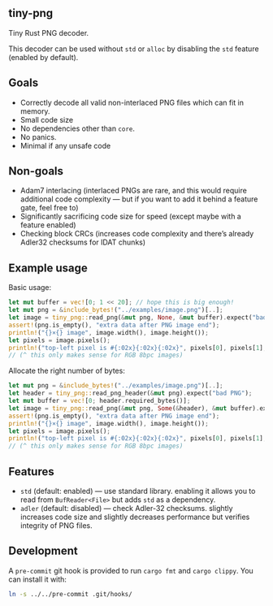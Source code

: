 ## tiny-png

Tiny Rust PNG decoder.

This decoder can be used without `std` or `alloc` by disabling the `std` feature (enabled by default).

## Goals

- Correctly decode all valid non-interlaced PNG files which can fit in memory.
- Small code size
- No dependencies other than `core`.
- No panics.
- Minimal if any unsafe code

## Non-goals

- Adam7 interlacing (interlaced PNGs are rare, and this would require additional code complexity
  — but if you want to add it behind a feature gate, feel free to)
- Significantly sacrificing code size for speed (except maybe with a feature enabled)
- Checking block CRCs (increases code complexity
  and there’s already Adler32 checksums for IDAT chunks)

## Example usage

Basic usage:

```rust
let mut buffer = vec![0; 1 << 20]; // hope this is big enough!
let mut png = &include_bytes!("../examples/image.png")[..];
let image = tiny_png::read_png(&mut png, None, &mut buffer).expect("bad PNG");
assert!(png.is_empty(), "extra data after PNG image end");
println!("{}×{} image", image.width(), image.height());
let pixels = image.pixels();
println!("top-left pixel is #{:02x}{:02x}{:02x}", pixels[0], pixels[1], pixels[2]);
// (^ this only makes sense for RGB 8bpc images)
```

Allocate the right number of bytes:

```rust
let mut png = &include_bytes!("../examples/image.png")[..];
let header = tiny_png::read_png_header(&mut png).expect("bad PNG");
let mut buffer = vec![0; header.required_bytes()];
let image = tiny_png::read_png(&mut png, Some(&header), &mut buffer).expect("bad PNG");
assert!(png.is_empty(), "extra data after PNG image end");
println!("{}×{} image", image.width(), image.height());
let pixels = image.pixels();
println!("top-left pixel is #{:02x}{:02x}{:02x}", pixels[0], pixels[1], pixels[2]);
// (^ this only makes sense for RGB 8bpc images)
```

## Features

- `std` (default: enabled) — use standard library. enabling it allows you to read from `BufReader<File>` but
   adds `std` as a dependency.
- `adler` (default: disabled) — check Adler-32 checksums. slightly increases code size and
  slightly decreases performance but verifies integrity of PNG files.

## Development

A `pre-commit` git hook is provided to run `cargo fmt` and `cargo clippy`. You can install it with:

```sh
ln -s ../../pre-commit .git/hooks/
```
